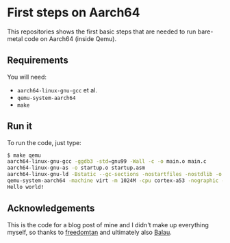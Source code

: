 First steps on Aarch64
======================

This repositories shows the first basic steps that are needed to run bare-metal
code on Aarch64 (inside Qemu).


## Requirements

You will need:
 * `aarch64-linux-gnu-gcc` et al.
 * `qemu-system-aarch64`
 * `make`


## Run it

To run the code, just type:

~~~bash
$ make qemu
aarch64-linux-gnu-gcc -ggdb3 -std=gnu99 -Wall -c -o main.o main.c
aarch64-linux-gnu-as -o startup.o startup.asm
aarch64-linux-gnu-ld -Bstatic --gc-sections -nostartfiles -nostdlib -o first-steps.elf -T link.ld main.o
qemu-system-aarch64 -machine virt -m 1024M -cpu cortex-a53 -nographic -s -kernel first-steps.elf
Hello world!
~~~


## Acknowledgements

This is the code for a blog post of mine and I didn't make up everything myself, so thanks to 
[freedomtan](https://github.com/freedomtan/aarch64-bare-metal-qemu) and ultimately also
[Balau](https://balau82.wordpress.com/2010/02/28/hello-world-for-bare-metal-arm-using-qemu/).

